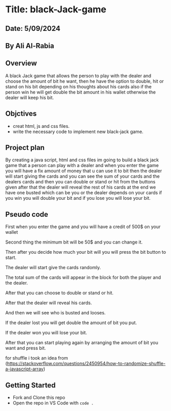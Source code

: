 # Title: black-Jack-game

## Date: 5/09/2024

## By Ali Al-Rabia


## Overview

A black Jack game that allows the person to play with the dealer and choose the amount of bit he want, then he have the option to double, hit or stand on his bit depending on his thoughts about his cards also if the person win he will get double the bit amount in his wallet otherwise the dealer will keep his bit.

## Objctives

- creat html, js and css files.
- write the necessary code to implement new black-jack game.

## Project plan

By creating a java script, html and css files im going to build a black jack game that a person can play with a dealer and when you enter the game you will have a fix amount of money that u can use it to bit then the dealer will start giving the cards and you can see the sum of your cards and the dealers cards and then you can double or stand or hit from the buttons given after that the dealer will reveal the rest of his cards at the end we have one busted which can be you or the dealer depends on your cards if you win you will double your bit and if you lose you will lose your bit.


## Pseudo code

First when you enter the game and you will have a credit of 500$ on your wallet

Second thing the minimum bit will be 50$ and you can change it.

Then after you decide how much your bit will you will press the bit button to start.

The dealer will start give the cards randomly.

The total sum of the cards will appear in the block for both the player and the dealer.

After that you can choose to double or stand or hit.

After that the dealer will reveal his cards.

And then we will see who is busted and looses.

If the dealer lost you will get double the amount of bit you put.

If the dealer won you will lose your bit.

After that you can start playing again by arranging the amount of bit you want and press bit.


for shuffle i took an idea from  (https://stackoverflow.com/questions/2450954/how-to-randomize-shuffle-a-javascript-array)




## Getting Started

- Fork and Clone this repo
- Open the repo in VS Code with `code .`
